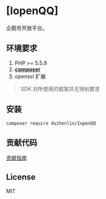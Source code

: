 # [IopenQQ]

企鹅号开放平台。


## 环境要求

1. PHP >= 5.5.9
2. **[composer](https://getcomposer.org/)**
3. openssl 扩展

> SDK 对所使用的框架并无特别要求

## 安装

```shell
composer require duzhenlin/IopenQQ
```

## 贡献代码

[贡献指南](CONTRIBUTING.md)

## License

MIT
